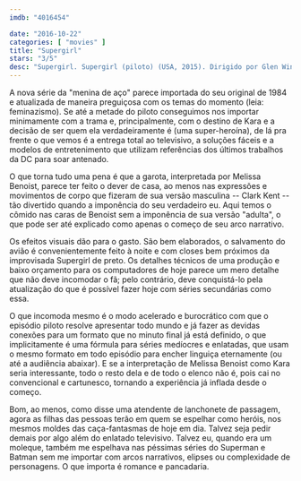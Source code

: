 ```yaml
---
imdb: "4016454"

date: "2016-10-22"
categories: [ "movies" ]
title: "Supergirl"
stars: "3/5"
desc: "Supergirl. Supergirl (piloto) (USA, 2015). Dirigido por Glen Winter, Larry Teng, Dermott Downs. Escrito por Ali Adler, Greg Berlanti, Andrew Kreisberg, Joe Shuster, Jerry Siegel, Otto Binder, Jerry Ordway, Caitlin Parrish, Al Plastino. Com Melissa Benoist (Kara Danvers / ...), Mehcad Brooks (James Olsen), Chyler Leigh (Alex Danvers), Jeremy Jordan (Winn Schott), David Harewood (Hank Henshaw / ...), Calista Flockhart (Cat Grant), Chris Wood (Mon-El)."
---
```

A nova série da "menina de aço" parece importada do seu original de 1984 e atualizada de maneira preguiçosa com os temas do momento (leia: feminazismo). Se até a metade do piloto conseguimos nos importar minimamente com a trama e, principalmente, com o destino de Kara e a decisão de ser quem ela verdadeiramente é (uma super-heroína), de lá pra frente o que vemos é a entrega total ao televisivo, a soluções fáceis e a modelos de entretenimento que utilizam referências dos últimos trabalhos da DC para soar antenado.

O que torna tudo uma pena é que a garota, interpretada por Melissa Benoist, parece ter feito o dever de casa, ao menos nas expressões e movimentos de corpo que fizeram de sua versão masculina --  Clark Kent -- tão divertido quando a imponência do seu verdadeiro eu. Aqui temos o cômido nas caras de Benoist sem a imponência de sua versão "adulta", o que pode ser até explicado como apenas o começo de seu arco narrativo.

Os efeitos visuais dão para o gasto. São bem elaborados, o salvamento do avião é convenientemente feito à noite e com closes bem próximos da improvisada Supergirl de preto. Os detalhes técnicos de uma produção e baixo orçamento para os computadores de hoje parece um mero detalhe que não deve incomodar o fã; pelo contrário, deve conquistá-lo pela atualização do que é possível fazer hoje com séries secundárias como essa.

O que incomoda mesmo é o modo acelerado e burocrático com que o episódio piloto resolve apresentar todo mundo e já fazer as devidas conexões para um formato que no minuto final já está definido, o que implicitamente é uma fórmula para séries medíocres e enlatadas, que usam o mesmo formato em todo episódio para encher linguiça eternamente (ou até a audiência abaixar). E se a interpretação de Melissa Benoist como Kara seria interessante, todo o resto dela e de todo o elenco não é, pois cai no convencional e cartunesco, tornando a experiência já inflada desde o começo.

Bom, ao menos, como disse uma atendente de lanchonete de passagem, agora as filhas das pessoas terão em quem se espelhar como heróis, nos mesmos moldes das caça-fantasmas de hoje em dia. Talvez seja pedir demais por algo além do enlatado televisivo. Talvez eu, quando era um moleque, também me espelhava nas péssimas séries do Superman e Batman sem me importar com arcos narrativos, elipses ou complexidade de personagens. O que importa é romance e pancadaria.
